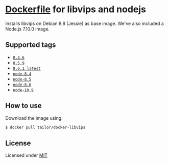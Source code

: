 # [Dockerfile](https://hub.docker.com/r/tailor/docker-libvips/) for libvips and nodejs

Installs libvips on Debian 8.8 (Jessie) as base image.
We've also included a Node.js 7.10.0 image.

## Supported tags

- [`8.4.6`](https://github.com/TailorBrands/docker-libvips/8.4.6/Dockerfile)
- [`8.5.9`](https://github.com/TailorBrands/docker-libvips/8.5.9/Dockerfile)
- [`8.6.1`, `latest`](https://github.com/TailorBrands/docker-libvips/8.6.1/Dockerfile)
- [`node-8.4`](https://github.com/TailorBrands/docker-libvips/node/8.4/Dockerfile)
- [`node-8.5`](https://github.com/TailorBrands/docker-libvips/node/8.5/Dockerfile)
- [`node-8.6`](https://github.com/TailorBrands/docker-libvips/node/8.6/Dockerfile)
- [`node-10.9`](https://github.com/TailorBrands/docker-libvips/node/10.9/Dockerfile)

## How to use

Download the image using:

```bash
$ docker pull tailor/docker-libvips
```

## License

Licensed under [MIT](http://opensource.org/licenses/mit-license.html)
